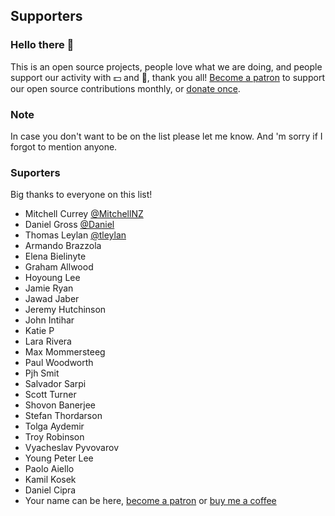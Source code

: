 ## Supporters

### Hello there 👋

This is an open source projects, people love what we are doing, and people support our activity with 💵 and 🤑, thank you all! [Become a patron](https://www.patreon.com/mladenmacanovic) to support our open source contributions monthly, or [donate once](https://www.buymeacoffee.com/mladenmacanovic).

### Note

In case you don't want to be on the list please let me know. And 'm sorry if I forgot to mention anyone.

### Suporters

 Big thanks to everyone on this list!

- Mitchell Currey [@MitchellNZ](https://github.com/MitchellNZ)
- Daniel Gross [@Daniel](https://github.com/belucha)
- Thomas Leylan [@tleylan](https://github.com/tleylan)
- Armando Brazzola
- Elena Bielinyte
- Graham Allwood
- Hoyoung Lee
- Jamie Ryan
- Jawad Jaber
- Jeremy Hutchinson
- John Intihar
- Katie P
- Lara Rivera
- Max Mommersteeg
- Paul Woodworth
- Pjh Smit
- Salvador Sarpi
- Scott Turner
- Shovon Banerjee
- Stefan Thordarson
- Tolga Aydemir
- Troy Robinson
- Vyacheslav Pyvovarov
- Young Peter Lee
- Paolo Aiello
- Kamil Kosek
- Daniel Cipra
- Your name can be here, [become a patron](https://www.patreon.com/mladenmacanovic) or [buy me a coffee](https://www.buymeacoffee.com/mladenmacanovic)
